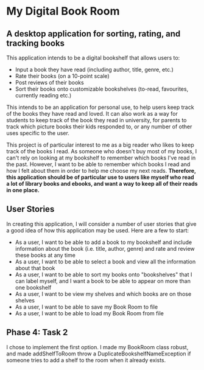 # My Digital Book Room

## A desktop application for sorting, rating, and tracking books

This application intends to be a digital bookshelf that allows users to:
- Input a book they have read (including author, title, genre, etc.)
- Rate their books (on a 10-point scale)
- Post reviews of their books
- Sort their books onto customizable bookshelves (to-read, favourites, currently reading etc.)

This intends to be an application for personal use, to help users keep track of the books they have read and loved.
It can also work as a way for students to keep track of the book they read in university, for parents to track which 
picture books their kids responded to, or any number of other uses specific to the user. 

This project is of particular interest to me as a big reader who likes to keep track of the books I read. 
As someone who doesn't buy most of my books, I can't rely on looking at my bookshelf to remember which books I've 
read in the past. However, I want to be able to remember which books I read and how I felt about them in order to 
help me choose my next reads. **Therefore, this application should be of particular use to users like myself who read a 
lot of library books and ebooks, and want a way to keep all of their reads in one place.**

## User Stories
In creating this application, I will consider a number of user stories that give a good idea of how this 
application may be used. Here are a few to start:
- As a user, I want to be able to add a book to my bookshelf and include information about the book (i.e. 
title, author, genre) and rate and review these books at any time
- As a user, I want to be able to select a book and view all the information about that book
- As a user, I want to be able to sort my books onto "bookshelves" that I can label myself, and I want a 
book to be able to appear on more than one bookshelf
- As a user, I want to be view my shelves and which books are on those shelves
- As a user, I want to be able to save my Book Room to file
- As a user, I want to be able to load my Book Room from file

## Phase 4: Task 2
I chose to implement the first option. I made my BookRoom class robust, and made addShelfToRoom throw a 
DuplicateBookshelfNameException if someone tries to add a shelf to the room when it already exists.